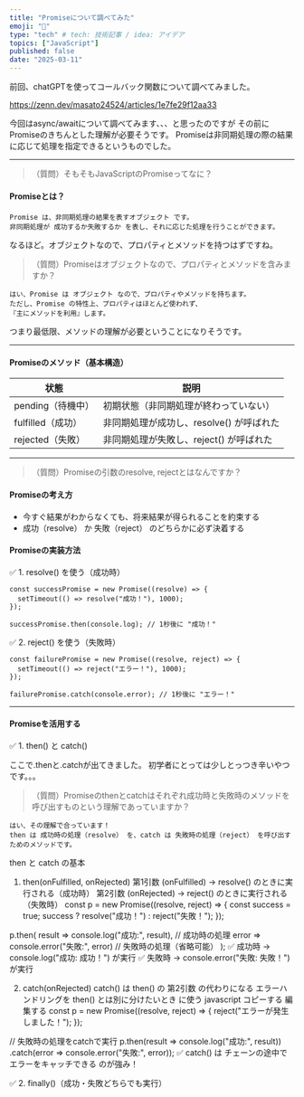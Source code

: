 ```yaml
---
title: "Promiseについて調べてみた"
emoji: "🦔"
type: "tech" # tech: 技術記事 / idea: アイデア
topics: ["JavaScript"]
published: false
date: "2025-03-11"
---
```


前回、chatGPTを使ってコールバック関数について調べてみました。

https://zenn.dev/masato24524/articles/1e7fe29f12aa33



今回はasync/awaitについて調べてみます、、、と思ったのですが
その前にPromiseのきちんとした理解が必要そうです。
Promiseは非同期処理の際の結果に応じて処理を指定できるというものでした。

---

> （質問）そもそもJavaScriptのPromiseってなに？
#### Promiseとは？

~~~
Promise は、非同期処理の結果を表すオブジェクト です。
非同期処理が 成功するか失敗するか を表し、それに応じた処理を行うことができます。
~~~

なるほど。オブジェクトなので、プロパティとメソッドを持つはずですね。


> （質問）Promiseはオブジェクトなので、プロパティとメソッドを含みますか？

~~~
はい、Promise は オブジェクト なので、プロパティやメソッドを持ちます。
ただし、Promise の特性上、プロパティはほとんど使われず、
『主にメソッドを利用』します。
~~~

つまり最低限、メソッドの理解が必要ということになりそうです。

---

#### Promiseのメソッド（基本構造）
|状態	|説明|
|----|----|
pending（待機中）|	初期状態（非同期処理が終わっていない）
fulfilled（成功）	|非同期処理が成功し、resolve() が呼ばれた
rejected（失敗）	|非同期処理が失敗し、reject() が呼ばれた

---

> （質問）Promiseの引数のresolve, rejectとはなんですか？

#### Promiseの考え方
- 今すぐ結果がわからなくても、将来結果が得られることを約束する
- 成功（resolve） か 失敗（reject） のどちらかに必ず決着する

#### Promiseの実装方法

✅ 1. resolve() を使う（成功時）
~~~
const successPromise = new Promise((resolve) => {
  setTimeout(() => resolve("成功！"), 1000);
});

successPromise.then(console.log); // 1秒後に "成功！"
~~~

✅ 2. reject() を使う（失敗時）

~~~
const failurePromise = new Promise((resolve, reject) => {
  setTimeout(() => reject("エラー！"), 1000);
});

failurePromise.catch(console.error); // 1秒後に "エラー！"
~~~

---


#### Promiseを活用する
✅ 1. then() と catch()

ここで.thenと.catchが出てきました。
初学者にとっては少しとっつき辛いやつです。。。


> （質問）Promiseのthenとcatchはそれぞれ成功時と失敗時のメソッドを呼び出すものという理解であっていますか？

~~~
はい、その理解で合っています！
then は 成功時の処理（resolve） を、catch は 失敗時の処理（reject） を呼び出すためのメソッドです。
~~~
then と catch の基本
1. then(onFulfilled, onRejected)
第1引数 (onFulfilled) → resolve() のときに実行される（成功時）
第2引数 (onRejected) → reject() のときに実行される（失敗時）
const p = new Promise((resolve, reject) => {
  const success = true;
  success ? resolve("成功！") : reject("失敗！");
});

p.then(
  result => console.log("成功:", result), // 成功時の処理
  error => console.error("失敗:", error)  // 失敗時の処理（省略可能）
);
✅ 成功時 → console.log("成功: 成功！") が実行
✅ 失敗時 → console.error("失敗: 失敗！") が実行

2. catch(onRejected)
catch() は then() の 第2引数 の代わりになる
エラーハンドリングを then() とは別に分けたいとき に使う
javascript
コピーする
編集する
const p = new Promise((resolve, reject) => {
  reject("エラーが発生しました！");
});

// 失敗時の処理をcatchで実行
p.then(result => console.log("成功:", result))
 .catch(error => console.error("失敗:", error));
✅ catch() は チェーンの途中でエラーをキャッチできる のが強み！


✅ 2. finally()（成功・失敗どちらでも実行）